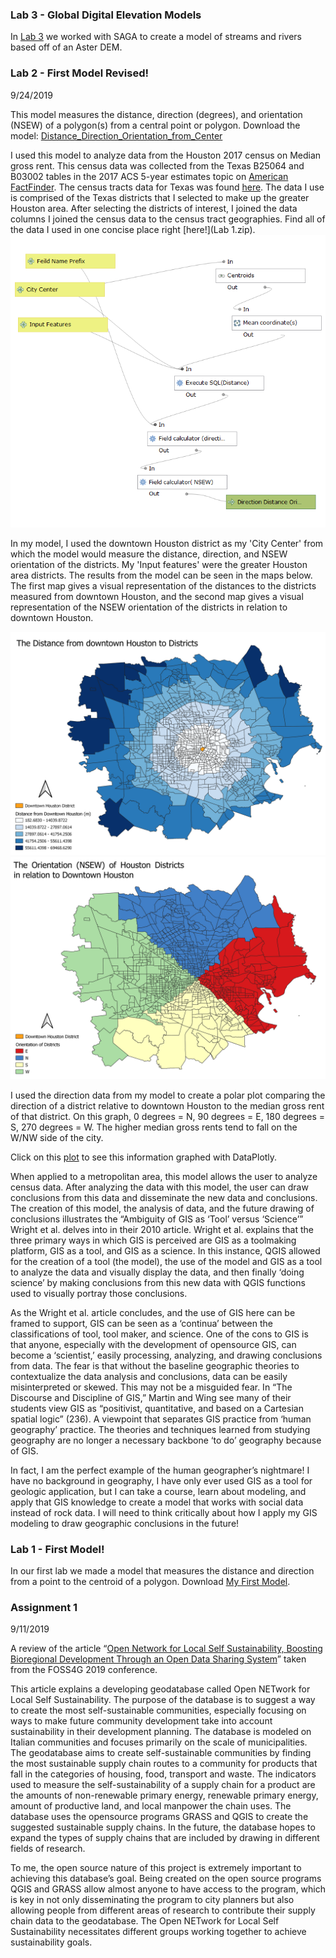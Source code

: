 ### Lab 3 - Global Digital Elevation Models
In [Lab 3](SAGA_Lab3.md) we worked with SAGA to create a model of streams and rivers based off of an Aster DEM.

### Lab 2 - First Model Revised!

9/24/2019

This model measures the distance, direction (degrees), and orientation (NSEW) of a polygon(s) from a central point or polygon.
Download the model: [Distance_Direction_Orientation_from_Center](DistanceSQL_direction_orientation_frompoint.model3)

I used this model to analyze data from the Houston 2017 census on Median gross rent.  This census data was collected from the 
Texas B25064 and B03002 tables in the 2017 ACS 5-year estimates topic on [American FactFinder](https://factfinder.census.gov/faces/nav/jsf/pages/index.xhtml).
The census tracts data for Texas was found [here](https://www.census.gov/geographies/mapping-files/time-series/geo/carto-boundary-file.html). The data I use is comprised of the Texas districts that I selected to make up the greater Houston area. After 
selecting the districts of interest, I joined the data columns I joined the census data to the census tract geographies. Find all
of the data I used in one concise place right [here!](Lab 1.zip).
![Model](model_img.png)

In my model, I used the downtown Houston district as my 'City Center' from which the model would measure the distance, direction, 
and NSEW orientation of the districts. My 'Input features' were the greater Houston area districts. The results from the model 
can be seen in the maps below. The first map gives a visual representation of the distances to the districts measured from downtown
Houston, and the second map gives a visual representation of the NSEW orientation of the districts in relation to downtown Houston.

![Distance](Distance_Downtown_HOU_toDistricts.png)
![Orientations](NSEW_orientation_Houston_Districts.png)

I used the direction data from my model to create a polar plot comparing the direction of a district relative to downtown Houston to
the median gross rent of that district. On this graph, 0 degrees = N, 90 degrees = E, 180 degrees = S, 270 degrees = W. The higher median gross rents tend to fall on the W/NW side of the city. 

Click on this [plot](Median_Gross_Rent_by_Direction_from_DTHOU.html) to see this information graphed with DataPlotly.

When applied to a metropolitan area, this model allows the user to analyze census data. After analyzing the data with this model, the user
can draw conclusions from this data and disseminate the new data and conclusions. The creation of this model, the analysis of data, and
the future drawing of conclusions illustrates the “Ambiguity of GIS as ‘Tool’ versus ‘Science’” Wright et al. delves into in their 2010
article. Wright et al. explains that the three primary ways in which GIS is perceived are GIS as a toolmaking platform, GIS as a tool, and
GIS as a science. In this instance, QGIS allowed for the creation of a tool (the model), the use of the model and GIS as a tool to analyze
the data and visually display the data, and then finally ‘doing science’ by making conclusions from this new data with QGIS functions used
to visually portray those conclusions. 

As the Wright et al. article concludes, and the use of GIS here can be framed to support, GIS can be seen as a ‘continua’ between the
classifications of tool, tool maker, and science. One of the cons to GIS is that anyone, especially with the development of opensource
GIS, can become a ‘scientist,’ easily processing, analyzing, and drawing conclusions from data. The fear is that without the baseline
geographic theories to contextualize the data analysis and conclusions, data can be easily misinterpreted or skewed. This may not be a
misguided fear. In “The Discourse and Discipline of GIS,” Martin and Wing see many of their students view GIS as “positivist, 
quantitative, and based on a Cartesian spatial logic” (236). A viewpoint that separates GIS practice from ‘human geography’ practice. The
theories and techniques learned from studying geography are no longer a necessary backbone ‘to do’ geography because of GIS. 

In fact, I am the perfect example of the human geographer’s nightmare! I have no background in geography, I have only ever used GIS as a
tool for geologic application, but I can take a course, learn about modeling, and apply that GIS knowledge to create a model that works
with social data instead of rock data. I will need to think critically about how I apply my GIS modeling to draw geographic conclusions in
the future!



### Lab 1 - First Model!

In our first lab we made a model that measures the distance and direction from a point to the centroid of a polygon.
Download [My First Model](Distance_and_direction_from_point.model3).

### Assignment 1

9/11/2019

A review of the article “[Open Network for Local Self Sustainability, Boosting 
Bioregional Development Through an Open Data Sharing System](https://www.int-arch-photogramm-remote-sens-spatial-inf-sci.net/XLII-4-W8/27/2018/isprs-archives-XLII-4-W8-27-2018.pdf)” taken from the FOSS4G 2019 conference.

This article explains a developing geodatabase called Open NETwork for Local Self Sustainability. 
The purpose of the database is to suggest a way to create the most self-sustainable 
communities, especially focusing on ways to make future community development take into account 
sustainability in their development planning. The database is modeled on Italian communities and 
focuses primarily on the scale of municipalities. The geodatabase aims to create self-sustainable 
communities by finding the most sustainable supply chain routes to a community for products that 
fall in the categories of housing, food, transport and waste. The indicators used to measure the 
self-sustainability of a supply chain for a product are the amounts of non-renewable primary energy, 
renewable primary energy, amount of productive land, and local manpower the chain uses. 
The database uses the opensource programs GRASS and QGIS to create the suggested sustainable supply
chains. In the future, the database hopes to expand the types of supply chains that are included by 
drawing in different fields of research.

To me, the open source nature of this project is extremely important to achieving this database’s 
goal. Being created on the open source programs QGIS and GRASS allow almost anyone to have access 
to the program, which is key in not only disseminating the program to city planners but also 
allowing people from different areas of research to contribute their supply chain data to the 
geodatabase. The Open NETwork for Local Self Sustainability necessitates different groups working 
together to achieve sustainability goals.

